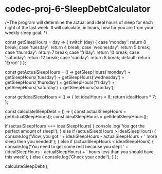 # codec-proj-6-SleepDebtCalculator
/*The program will determine the actual and ideal hours of sleep for each night of the last week.
It will calculate, in hours, how far you are from your weekly sleep goal. */


const getSleepHours = day => {
  switch (day) {
    case 'monday': 
     return 8
     break;
     case 'tuesday':
     return 4
     break;
     case 'wednesday':
     return 5
     break;
     case 'thursday': 
     return 7
     break;
     case 'friday':
     return 10
     break;
     case 'saturday':
     return 12
     break;
     case 'sunday': 
     return 8
     break; 
     default: 
     return 'Error!'
  }
};

const getActualSleepHours = () => getSleepHours('monday') + getSleepHours('tuesday') + getSleepHours('wednesday') + getSleepHours('thursday') + getSleepHours('friday') + getSleepHours('saturday') + getSleepHours('sunday');

const getIdealSleepHours = () => {
  let idealHours = 8;
   return idealHours * 7;
};

const calculateSleepDebt = () => {
 const actualSleepHours = getActualSleepHours();
 const idealSleepHours = getIdealSleepHours();

if (actualSleepHours === idealSleepHours) { 
 console.log('You got the perfect amount of sleep!');
} else if (actualSleepHours > idealSleepHours) {
  console.log('Wow, you got ' + idealSleepHours - actualSleepHours + ' more sleep then you needed!');
} else if (actualSleepHours < idealSleepHours) {
  console.log('You need to get some rest because you slept ' + (idealSleepHours - actualSleepHours) + ' hours less than you should have this week');
} else {
  console.log('Check your code!');
 }
};

calculateSleepDebt();
